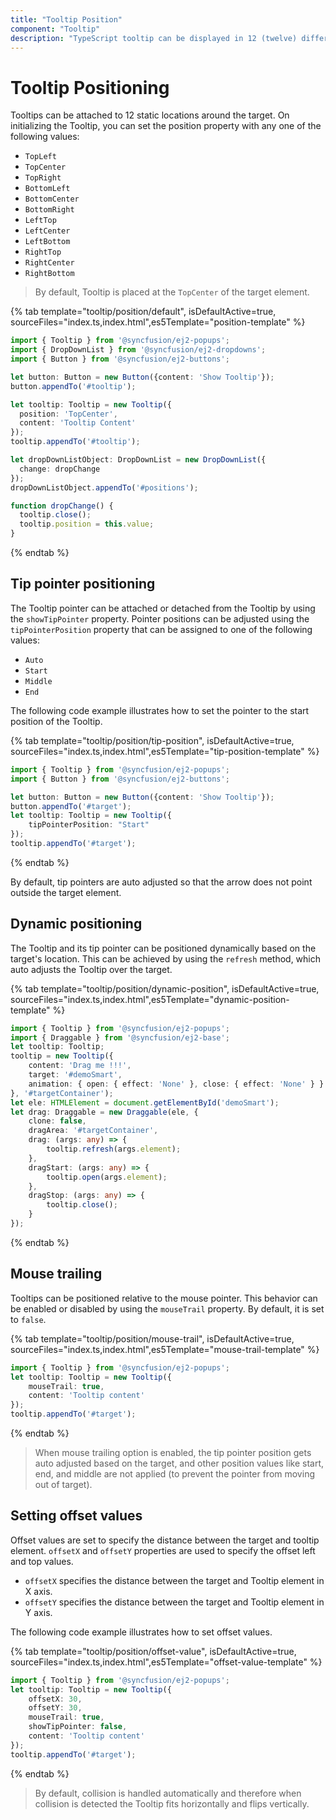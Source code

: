 ```yaml
---
title: "Tooltip Position"
component: "Tooltip"
description: "TypeScript tooltip can be displayed in 12 (twelve) different positions of target element that automatically collide based on view port."
---
```


# Tooltip Positioning

Tooltips can be attached to 12 static locations around the target.
On initializing the Tooltip, you can set the position property with any one of the following values:

* `TopLeft`
* `TopCenter`
* `TopRight`
* `BottomLeft`
* `BottomCenter`
* `BottomRight`
* `LeftTop`
* `LeftCenter`
* `LeftBottom`
* `RightTop`
* `RightCenter`
* `RightBottom`

> By default, Tooltip is placed at the `TopCenter` of the target element.

{% tab template="tooltip/position/default", isDefaultActive=true, sourceFiles="index.ts,index.html",es5Template="position-template" %}

```typescript
import { Tooltip } from '@syncfusion/ej2-popups';
import { DropDownList } from '@syncfusion/ej2-dropdowns';
import { Button } from '@syncfusion/ej2-buttons';

let button: Button = new Button({content: 'Show Tooltip'});
button.appendTo('#tooltip');

let tooltip: Tooltip = new Tooltip({
  position: 'TopCenter',
  content: 'Tooltip Content'
});
tooltip.appendTo('#tooltip');

let dropDownListObject: DropDownList = new DropDownList({
  change: dropChange
});
dropDownListObject.appendTo('#positions');

function dropChange() {
  tooltip.close();
  tooltip.position = this.value;
}

```

{% endtab %}

## Tip pointer positioning

The Tooltip pointer can be attached or detached from the Tooltip by using the `showTipPointer` property.
Pointer positions can be adjusted using the `tipPointerPosition` property that can be assigned to one of the following values:

* `Auto`
* `Start`
* `Middle`
* `End`

The following code example illustrates how to set the pointer to the start position of the Tooltip.

{% tab template="tooltip/position/tip-position", isDefaultActive=true, sourceFiles="index.ts,index.html",es5Template="tip-position-template" %}

```typescript
import { Tooltip } from '@syncfusion/ej2-popups';
import { Button } from '@syncfusion/ej2-buttons';

let button: Button = new Button({content: 'Show Tooltip'});
button.appendTo('#target');
let tooltip: Tooltip = new Tooltip({
    tipPointerPosition: "Start"
});
tooltip.appendTo('#target');
```

{% endtab %}

By default, tip pointers are auto adjusted so that the arrow does not point outside the target element.

## Dynamic positioning

The Tooltip and its tip pointer can be positioned dynamically based on the target's location. This can be achieved by using the `refresh`
 method, which auto adjusts the Tooltip over the target.

{% tab template="tooltip/position/dynamic-position", isDefaultActive=true, sourceFiles="index.ts,index.html",es5Template="dynamic-position-template" %}

```typescript
import { Tooltip } from '@syncfusion/ej2-popups';
import { Draggable } from '@syncfusion/ej2-base';
let tooltip: Tooltip;
tooltip = new Tooltip({
    content: 'Drag me !!!',
    target: '#demoSmart',
    animation: { open: { effect: 'None' }, close: { effect: 'None' } }
}, '#targetContainer');
let ele: HTMLElement = document.getElementById('demoSmart');
let drag: Draggable = new Draggable(ele, {
    clone: false,
    dragArea: '#targetContainer',
    drag: (args: any) => {
        tooltip.refresh(args.element);
    },
    dragStart: (args: any) => {
        tooltip.open(args.element);
    },
    dragStop: (args: any) => {
        tooltip.close();
    }
});

```

{% endtab %}

## Mouse trailing

Tooltips can be positioned relative to the mouse pointer. This behavior can be enabled or disabled by using the `mouseTrail` property.
 By default, it is set to `false`.

{% tab template="tooltip/position/mouse-trail", isDefaultActive=true, sourceFiles="index.ts,index.html",es5Template="mouse-trail-template" %}

```typescript
import { Tooltip } from '@syncfusion/ej2-popups';
let tooltip: Tooltip = new Tooltip({
    mouseTrail: true,
    content: 'Tooltip content'
});
tooltip.appendTo('#target');

```

{% endtab %}

> When mouse trailing option is enabled, the tip pointer position gets auto adjusted based on the target, and
> other position values like start, end, and middle are not applied (to prevent the pointer from moving out of target).

## Setting offset values

Offset values are set to specify the distance between the target and tooltip element.
`offsetX` and `offsetY` properties are used to specify the offset left and top values.

* `offsetX` specifies the distance between the target and Tooltip element in X axis.
* `offsetY` specifies the distance between the target and Tooltip element in Y axis.

The following code example illustrates how to set offset values.

{% tab template="tooltip/position/offset-value", isDefaultActive=true, sourceFiles="index.ts,index.html",es5Template="offset-value-template" %}

```typescript
import { Tooltip } from '@syncfusion/ej2-popups';
let tooltip: Tooltip = new Tooltip({
    offsetX: 30,
    offsetY: 30,
    mouseTrail: true,
    showTipPointer: false,
    content: 'Tooltip content'
});
tooltip.appendTo('#target');

```

{% endtab %}

> By default, collision is handled automatically and therefore when collision is detected the Tooltip fits horizontally and flips vertically.
